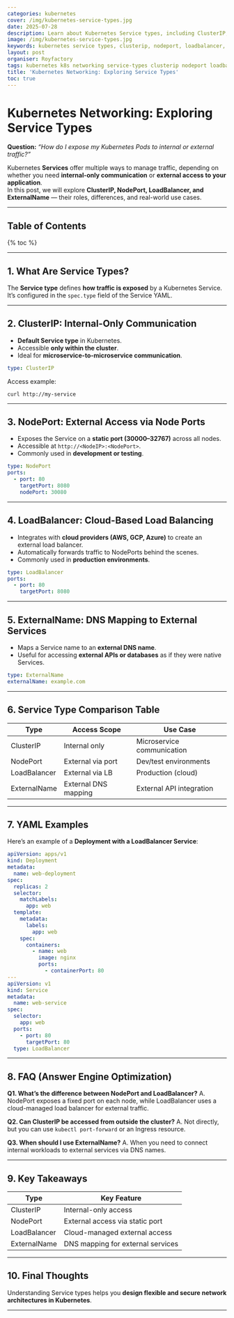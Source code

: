 ```yaml
---
categories: kubernetes
cover: /img/kubernetes-service-types.jpg
date: 2025-07-28
description: Learn about Kubernetes Service types, including ClusterIP, NodePort, LoadBalancer, and ExternalName. Understand their use cases with YAML examples and a detailed comparison.
image: /img/kubernetes-service-types.jpg
keywords: kubernetes service types, clusterip, nodeport, loadbalancer, externalname, k8s networking, kubectl service
layout: post
organiser: Royfactory
tags: kubernetes k8s networking service-types clusterip nodeport loadbalancer externalname devops cloud-native
title: 'Kubernetes Networking: Exploring Service Types'
toc: true
---
```


# Kubernetes Networking: Exploring Service Types

**Question:** *“How do I expose my Kubernetes Pods to internal or external traffic?”*

Kubernetes **Services** offer multiple ways to manage traffic, depending on whether you need **internal-only communication** or **external access to your application**.  
In this post, we will explore **ClusterIP, NodePort, LoadBalancer, and ExternalName** — their roles, differences, and real-world use cases.

---

## Table of Contents

{% toc %}

---

## 1. What Are Service Types?

The **Service type** defines **how traffic is exposed** by a Kubernetes Service.  
It’s configured in the `spec.type` field of the Service YAML.

---

## 2. ClusterIP: Internal-Only Communication

- **Default Service type** in Kubernetes.  
- Accessible **only within the cluster**.  
- Ideal for **microservice-to-microservice communication**.

```yaml
type: ClusterIP
````

Access example:

```
curl http://my-service
```

---

## 3. NodePort: External Access via Node Ports

* Exposes the Service on a **static port (30000–32767)** across all nodes.
* Accessible at `http://<NodeIP>:<NodePort>`.
* Commonly used in **development or testing**.

```yaml
type: NodePort
ports:
  - port: 80
    targetPort: 8080
    nodePort: 30080
```

---

## 4. LoadBalancer: Cloud-Based Load Balancing

* Integrates with **cloud providers (AWS, GCP, Azure)** to create an external load balancer.
* Automatically forwards traffic to NodePorts behind the scenes.
* Commonly used in **production environments**.

```yaml
type: LoadBalancer
ports:
  - port: 80
    targetPort: 8080
```

---

## 5. ExternalName: DNS Mapping to External Services

* Maps a Service name to an **external DNS name**.
* Useful for accessing **external APIs or databases** as if they were native Services.

```yaml
type: ExternalName
externalName: example.com
```

---

## 6. Service Type Comparison Table

| Type         | Access Scope         | Use Case                   |
| ------------ | -------------------- | -------------------------- |
| ClusterIP    | Internal only        | Microservice communication |
| NodePort     | External via port    | Dev/test environments      |
| LoadBalancer | External via LB      | Production (cloud)         |
| ExternalName | External DNS mapping | External API integration   |

---

## 7. YAML Examples

Here’s an example of a **Deployment with a LoadBalancer Service**:

```yaml
apiVersion: apps/v1
kind: Deployment
metadata:
  name: web-deployment
spec:
  replicas: 2
  selector:
    matchLabels:
      app: web
  template:
    metadata:
      labels:
        app: web
    spec:
      containers:
        - name: web
          image: nginx
          ports:
            - containerPort: 80
---
apiVersion: v1
kind: Service
metadata:
  name: web-service
spec:
  selector:
    app: web
  ports:
    - port: 80
      targetPort: 80
  type: LoadBalancer
```

---

## 8. FAQ (Answer Engine Optimization)

**Q1. What’s the difference between NodePort and LoadBalancer?**
A. NodePort exposes a fixed port on each node, while LoadBalancer uses a cloud-managed load balancer for external traffic.

**Q2. Can ClusterIP be accessed from outside the cluster?**
A. Not directly, but you can use `kubectl port-forward` or an Ingress resource.

**Q3. When should I use ExternalName?**
A. When you need to connect internal workloads to external services via DNS names.

---

## 9. Key Takeaways

| Type         | Key Feature                       |
| ------------ | --------------------------------- |
| ClusterIP    | Internal-only access              |
| NodePort     | External access via static port   |
| LoadBalancer | Cloud-managed external access     |
| ExternalName | DNS mapping for external services |

---

## 10. Final Thoughts

Understanding Service types helps you **design flexible and secure network architectures in Kubernetes**.

---